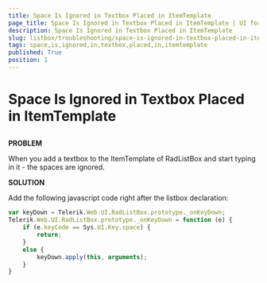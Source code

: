 ```yaml
---
title: Space Is Ignored in Textbox Placed in ItemTemplate
page_title: Space Is Ignored in Textbox Placed in ItemTemplate | UI for ASP.NET AJAX Documentation
description: Space Is Ignored in Textbox Placed in ItemTemplate
slug: listbox/troubleshooting/space-is-ignored-in-textbox-placed-in-itemtemplate
tags: space,is,ignored,in,textbox,placed,in,itemtemplate
published: True
position: 1
---
```


# Space Is Ignored in Textbox Placed in ItemTemplate

## 

__PROBLEM__

When you add a textbox to the ItemTemplate of RadListBox and start typing in it - the spaces are ignored.

__SOLUTION__

Add the following javascript code right after the listbox declaration:

````JavaScript
var keyDown = Telerik.Web.UI.RadListBox.prototype._onKeyDown;
Telerik.Web.UI.RadListBox.prototype._onKeyDown = function (e) {
	if (e.keyCode == Sys.UI.Key.space) {
		return;
	}
	else {
		keyDown.apply(this, arguments);
	}
}	 
````




